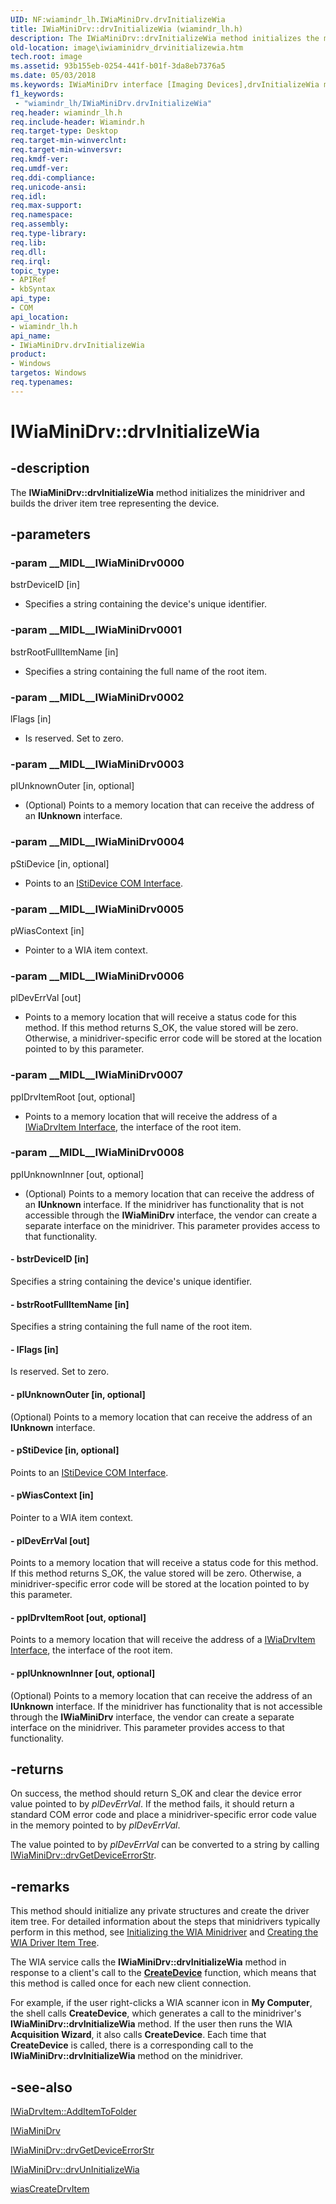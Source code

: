 ```yaml
---
UID: NF:wiamindr_lh.IWiaMiniDrv.drvInitializeWia
title: IWiaMiniDrv::drvInitializeWia (wiamindr_lh.h)
description: The IWiaMiniDrv::drvInitializeWia method initializes the minidriver and builds the driver item tree representing the device.
old-location: image\iwiaminidrv_drvinitializewia.htm
tech.root: image
ms.assetid: 93b155eb-0254-441f-b01f-3da8eb7376a5
ms.date: 05/03/2018
ms.keywords: IWiaMiniDrv interface [Imaging Devices],drvInitializeWia method, IWiaMiniDrv.drvInitializeWia, IWiaMiniDrv::drvInitializeWia, MiniDrv_04485b20-ff45-4cf7-a861-841bf03befcf.xml, drvInitializeWia, drvInitializeWia method [Imaging Devices], drvInitializeWia method [Imaging Devices],IWiaMiniDrv interface, image.iwiaminidrv_drvinitializewia, wiamindr_lh/IWiaMiniDrv::drvInitializeWia
f1_keywords:
 - "wiamindr_lh/IWiaMiniDrv.drvInitializeWia"
req.header: wiamindr_lh.h
req.include-header: Wiamindr.h
req.target-type: Desktop
req.target-min-winverclnt:
req.target-min-winversvr: 
req.kmdf-ver: 
req.umdf-ver: 
req.ddi-compliance: 
req.unicode-ansi: 
req.idl: 
req.max-support: 
req.namespace: 
req.assembly: 
req.type-library: 
req.lib: 
req.dll: 
req.irql: 
topic_type:
- APIRef
- kbSyntax
api_type:
- COM
api_location:
- wiamindr_lh.h
api_name:
- IWiaMiniDrv.drvInitializeWia
product:
- Windows
targetos: Windows
req.typenames: 
---
```


# IWiaMiniDrv::drvInitializeWia

## -description

The **IWiaMiniDrv::drvInitializeWia** method initializes the minidriver and builds the driver item tree representing the device.

## -parameters

### -param __MIDL__IWiaMiniDrv0000

bstrDeviceID [in]

- Specifies a string containing the device's unique identifier.

### -param __MIDL__IWiaMiniDrv0001

bstrRootFullItemName [in]

- Specifies a string containing the full name of the root item.

### -param __MIDL__IWiaMiniDrv0002

lFlags [in]

- Is reserved. Set to zero.

### -param __MIDL__IWiaMiniDrv0003

pIUnknownOuter [in, optional]

- (Optional) Points to a memory location that can receive the address of an **IUnknown** interface.

### -param __MIDL__IWiaMiniDrv0004

pStiDevice [in, optional]

- Points to an [IStiDevice COM Interface](https://docs.microsoft.com/windows-hardware/drivers/image/istidevice-com-interface).

### -param __MIDL__IWiaMiniDrv0005

pWiasContext [in]

- Pointer to a WIA item context.

### -param __MIDL__IWiaMiniDrv0006

plDevErrVal [out]

- Points to a memory location that will receive a status code for this method. If this method returns S_OK, the value stored will be zero. Otherwise, a minidriver-specific error code will be stored at the location pointed to by this parameter.

### -param __MIDL__IWiaMiniDrv0007

ppIDrvItemRoot [out, optional]

- Points to a memory location that will receive the address of a [IWiaDrvItem Interface](https://docs.microsoft.com/windows-hardware/drivers/ddi/wiamindr_lh/nn-wiamindr_lh-iwiadrvitem), the interface of the root item.

### -param __MIDL__IWiaMiniDrv0008

ppIUnknownInner [out, optional]

- (Optional) Points to a memory location that can receive the address of an **IUnknown** interface. If the minidriver has functionality that is not accessible through the **IWiaMiniDrv** interface, the vendor can create a separate interface on the minidriver. This parameter provides access to that functionality.

#### - bstrDeviceID [in]

Specifies a string containing the device's unique identifier.

#### - bstrRootFullItemName [in]

Specifies a string containing the full name of the root item.

#### - lFlags [in]

Is reserved. Set to zero.

#### - pIUnknownOuter [in, optional]

(Optional) Points to a memory location that can receive the address of an **IUnknown** interface.

#### - pStiDevice [in, optional]

Points to an [IStiDevice COM Interface](https://docs.microsoft.com/windows-hardware/drivers/image/istidevice-com-interface).

#### - pWiasContext [in]

Pointer to a WIA item context.

#### - plDevErrVal [out]

Points to a memory location that will receive a status code for this method. If this method returns S_OK, the value stored will be zero. Otherwise, a minidriver-specific error code will be stored at the location pointed to by this parameter.

#### - ppIDrvItemRoot [out, optional]

Points to a memory location that will receive the address of a [IWiaDrvItem Interface](https://docs.microsoft.com/windows-hardware/drivers/ddi/wiamindr_lh/nn-wiamindr_lh-iwiadrvitem), the interface of the root item.

#### - ppIUnknownInner [out, optional]

(Optional) Points to a memory location that can receive the address of an **IUnknown** interface. If the minidriver has functionality that is not accessible through the **IWiaMiniDrv** interface, the vendor can create a separate interface on the minidriver. This parameter provides access to that functionality.

## -returns

On success, the method should return S_OK and clear the device error value pointed to by *plDevErrVal*. If the method fails, it should return a standard COM error code and place a minidriver-specific error code value in the memory pointed to by *plDevErrVal*.

The value pointed to by *plDevErrVal* can be converted to a string by calling [IWiaMiniDrv::drvGetDeviceErrorStr](https://docs.microsoft.com/windows-hardware/drivers/ddi/wiamindr_lh/nf-wiamindr_lh-iwiaminidrv-drvgetdeviceerrorstr).

## -remarks

This method should initialize any private structures and create the driver item tree. For detailed information about the steps that minidrivers typically perform in this method, see [Initializing the WIA Minidriver](https://docs.microsoft.com/windows-hardware/drivers/image/initializing-the-wia-minidriver) and [Creating the WIA Driver Item Tree](https://docs.microsoft.com/windows-hardware/drivers/image/creating-the-wia-driver-item-tree).

The WIA service calls the **IWiaMiniDrv::drvInitializeWia** method in response to a client's call to the [**CreateDevice**](https://docs.microsoft.com/windows/win32/api/wia_xp/nf-wia_xp-iwiadevmgr-createdevice) function, which means that this method is called once for each new client connection.

For example, if the user right-clicks a WIA scanner icon in **My Computer**, the shell calls **CreateDevice**, which generates a call to the minidriver's **IWiaMiniDrv::drvInitializeWia** method. If the user then runs the WIA **Acquisition Wizard**, it also calls **CreateDevice**. Each time that **CreateDevice** is called, there is a corresponding call to the **IWiaMiniDrv::drvInitializeWia** method on the minidriver.

## -see-also

[IWiaDrvItem::AddItemToFolder](https://docs.microsoft.com/windows-hardware/drivers/ddi/wiamindr_lh/nf-wiamindr_lh-iwiadrvitem-additemtofolder)

[IWiaMiniDrv](https://docs.microsoft.com/windows-hardware/drivers/ddi/wiamindr_lh/nn-wiamindr_lh-iwiaminidrv)

[IWiaMiniDrv::drvGetDeviceErrorStr](https://docs.microsoft.com/windows-hardware/drivers/ddi/wiamindr_lh/nf-wiamindr_lh-iwiaminidrv-drvgetdeviceerrorstr)

[IWiaMiniDrv::drvUnInitializeWia](https://docs.microsoft.com/windows-hardware/drivers/ddi/wiamindr_lh/nf-wiamindr_lh-iwiaminidrv-drvuninitializewia)

[wiasCreateDrvItem](https://docs.microsoft.com/windows-hardware/drivers/ddi/wiamdef/nf-wiamdef-wiascreatedrvitem)

